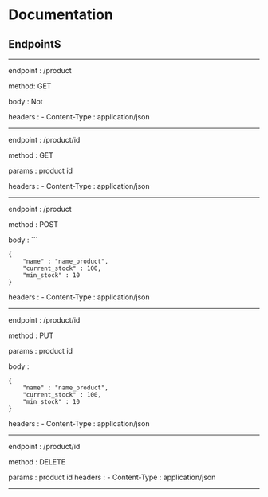 # Documentation

## EndpointS

-------------------------------------------
endpoint : /product

method: GET

body : Not

headers :
    - Content-Type : application/json


-------------------------------------------
endpoint : /product/id

method : GET

params : product id

headers :
    - Content-Type : application/json


-------------------------------------------

endpoint : /product

method : POST

body : ```
```
{
	"name" : "name_product",
	"current_stock" : 100,
	"min_stock" : 10
}
```

headers :
    - Content-Type : application/json

    
-------------------------------------------
endpoint : /product/id

method : PUT

params : product id

body : 
```
{
	"name" : "name_product",
	"current_stock" : 100,
	"min_stock" : 10
}
```

headers :
    - Content-Type : application/json


-------------------------------------------
endpoint : /product/id


method : DELETE

params : product id
headers :
    - Content-Type : application/json


-------------------------------------------


